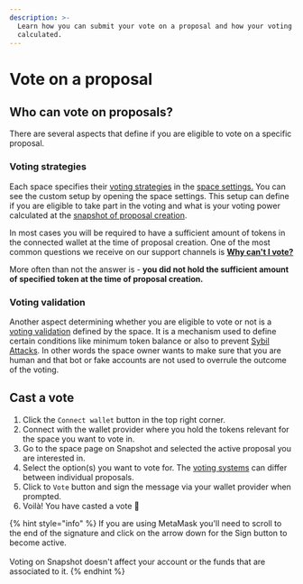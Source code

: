 ```yaml
---
description: >-
  Learn how you can submit your vote on a proposal and how your voting power is
  calculated.
---
```


# Vote on a proposal

## Who can vote on proposals?

There are several aspects that define if you are eligible to vote on a specific proposal.&#x20;

### Voting strategies

Each space specifies their [voting strategies](../strategies/voting-strategies.md) in the [space settings.](../spaces/settings.md#voting-strategies) You can see the custom setup by opening the space settings. This setup can define if you are eligible to take part in the voting and what is your voting power calculated at the [snapshot of proposal creation](../proposals/create.md#snapshot-block-number).

In most cases you will be required to have a sufficient amount of tokens in the connected wallet at the time of proposal creation. One of the most common questions we receive on our support channels is [**Why can't I vote?**](https://github.com/snapshot-labs/snapshot/discussions/767)&#x20;

More often than not the answer is - **you did not hold the sufficient amount of specified token at the time of proposal creation.**

### Voting validation

Another aspect determining whether you are eligible to vote or not is a [voting validation](../strategies/validation-strategies.md) defined by the space. It is a mechanism used to define certain conditions like minimum token balance or also to prevent [Sybil Attacks](https://en.wikipedia.org/wiki/Sybil\_attack). In other words the space owner wants to make sure that you are human and that bot or fake accounts are not used to overrule the outcome of the voting.&#x20;

## Cast a vote

1. Click the `Connect wallet` button in the top right corner.
2. Connect with the wallet provider where you hold the tokens relevant for the space you want to vote in.
3. Go to the space page on Snapshot and selected the active proposal you are interested in.
4. Select the option(s) you want to vote for. The [voting systems](../proposals/voting-types.md) can differ between individual proposals.
5. Click to `Vote` button and sign the message via your wallet provider when prompted.&#x20;
6. Voilà! You have casted a vote :tada:

{% hint style="info" %}
If you are using MetaMask you'll need to scroll to the end of the signature and click on the arrow down for the Sign button to become active.\
\
Voting on Snapshot doesn't affect your account or the funds that are associated to it.
{% endhint %}

